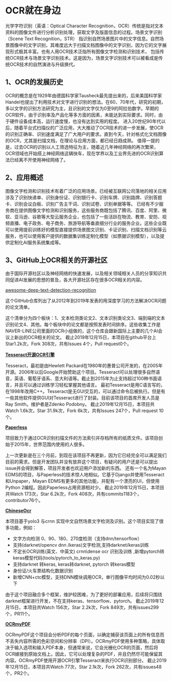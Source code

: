 OCR就在身边
==========

光学字符识别（英语：Optical Character Recognition，OCR）传统是指对文本资料的图像文件进行分析识别处理，获取文字及版面信息的过程。场景文字识别（Scene Text Recognition，STR） 指识别自然场景图片中的文字信息。自然场景图像中的文字识别，其难度远大于扫描文档图像中的文字识别，因为它的文字展现形式极其丰富。也有人用OCR技术泛指所有图像文字检测和识别技术， 包括传统OCR技术与场景文字识别技术。这是因为，场景文字识别技术可以被看成是传统OCR技术的自然演进与升级换代。

1、OCR的发展历史
---------------
OCR的概念是在1929年由德国科学家Tausheck最先提出来的，后来美国科学家Handel也提出了利用技术对文字进行识别的想法。在60、70年代，研究的初期，多以文字的识别方法研究为主，且识别的文字仅为0至9的阿拉伯数字。早期的OCR软件，由于识别率及产品化等多方面的因素，未能达到实际要求。同时，由于硬件设备成本高，运行速度慢，也没有达到实用的程度。
进入20世纪90年代以后，随着平台式扫描仪的广泛应用，大大推动了OCR技术的进一步发展，使OCR的识别正确率、识别速度满足了广大用户的要求。直到今天，针对格式化文档图像的OCR，尤其是扫描文档，在理论与应用方面，都已经日趋成熟。
值得一提的是，过去OCR的识别以人工筛选特征为主，随着近几年神经网络的再次繁荣，OCR领域也开始搭上神经网络这辆快车，现在学界以及工业界先进的OCR识别算法已经离不开使用神经网络了。

2、应用概述
---------------
图像文字检测和识别技术有着广泛的应用场景。已经被互联网公司落地的相关应用涉及了识别快递单、识别身份证、识别银行卡、识别车牌、识别路牌、识别答题卡、识别会议白板、识别广告主干词、识别试卷、识别单据等等。
已经有不少服务商在提供图像文字检测和识别服务，这些服务商既包括了腾讯、百度、阿里、微软、亚马逊、谷歌等大型云服务企业，也包括了一些活跃在物流、教育、安防、视频直播、电子政务、电子商务、旅游导航等垂直细分行业的服务企业。这些企业既可以使用提前训练好的模型直接提供场景图文识别、卡证识别、扫描文档识别等云服务，也可以使用客户提供的数据集训练定制化模型（如票据识别模型），以及提供定制化AI服务系统集成等。

3、GitHub上OCR相关的开源社区
---------------
由于国际开源社区以及神经网络的快速发展，以及相关领域相关人员的分享知识共同促进AI发展的思想的普及，各大开源社区存在很多OCR相关的内容。
  
[awesome-deep-text-detection-recognition](https://github.com/hwalsuklee/awesome-deep-text-detection-recognition)

这个GitHub仓库列出了从2012年到2019年发表的用深度学习的方法解决OCR问题的论文清单。

这个清单分为四个板块：1、文本检测类论文2、文本识别类论文3、端到端的文本识别论文4、其他。每个板块中的论文都是按照发表时间排序。这些收集工作是NAVER-LINE公司里面的OCR小组做的，这个仓库会跟新国际上主要的几个AI会议上新出的OCR相关的论文。
截止2019年12月15日，本项目在github平台上Star1.2k次，Fork 308次，共有Issues 4个，Pull request0个。

[**Tesseract开源OCR引擎**](https://github.com/tesseract-ocr/tesseract)

Tesseract，最初是由Hewlett Packard在1980年的惠普公司开发的，在2005年开源。2006年以后Google开始赞助这个项目。Tesseract可以处理很多自然语音，英语、葡萄牙语系、意大利语等。截止到2015年为止支持超过100种书面语言，并且可以通过训练学习轻松掌握其他语言。
最初Tesseract是用C语言写的，在1998年改用C++。Tesseract是无GUI交互的，可以通过命令后被执行。但是有一些其他软件提供GUI对Tesseract进行了封装。目前该项目的首席开发人员是Ray Smith。维护者是Zdenko Podobny。
截止2019年12月15日，本项目共Watch 1.6k次，Star 31.9k次，Fork 6k次，共有Issues 247个，Pull request 10个。

[**Paperless**](https://github.com/the-paperless-project/paperless)

项目致力于通过OCR识别扫描文件的方法索引并存档所有的纸质文件。该项目创始于2015年，世界范围内使用的人很多。
 
上一次更新是在三个月前，到现在该项目不再更新，因为它已经完全可以满足我们目前的需求。但是开发团队并没有放弃这个项目，有疑问的用户还是可以提出issue并会得到解答，项目开发者也欢迎用户添加新的东西。
	还有一个名为Mayan EDMS的项目，与Paperless的技术惊人地相似。它基于Django并使用Tesseract和Unpaper，Mayan EDMS有更多的其他功能，并配有一个漂亮的UI，但使用Python 2编程。因此Paperless占用资源相对少。
截止2019年12月15日，本项目共Watch 173次，Star 6.2k次，Fork 408次，共有commits1183个，contributor76个。

[**ChineseOcr**](https://github.com/chineseocr/chineseocr)

本项目基于yolo3 与crnn 实现中文自然场景文字检测及识别。这个项目实现了很多功能，例如：
*	文字方向检测 0、90、180、270度检测（支持dnn/tensorflow）
*	支持(darknet/opencv dnn /keras)文字检测,支持darknet/keras训练
*	不定长OCR训练(英文、中英文) crnn\dense ocr 识别及训练 ,新增pytorch转keras模型代码(tools/pytorch_to_keras.py)
*	支持darknet 转keras, keras转darknet, pytorch 转keras模型
*	身份证/火车票结构化数据识别
*	新增CNN+ctc模型，支持DNN模块调用OCR，单行图像平均时间为0.02秒以下

由于这个项目融合多个框架，维护较困难，为了更好的部署应用，后续将只围绕darknet框架进行开发，不在支持keras、tensorflow、pytorch。
截止2019年12月15日，本项目共Watch 156次，Star 2.2k次，Fork 849次，共有issues299个，PR11个。

[**OCRmyPDF**](https://github.com/jbarlow83/OCRmyPDF)
 
OCRmyPDF这个项目会分析PDF的每个页面，以确定捕获该页面上的所有信息而不丢失内容所需的色彩空间和分辨率（DPI）。OCRmyPDF使用多种策略，具体取决于输入选项和输入PDF本身，但通常来说，它会光栅化OCR的页面，然后将OCR嫁接到原始文档上。因此，它可以处理复杂的PDF，并且仍然尽可能保留其内容。OCRmyPDF使用开源OCR引擎Tesseract来执行OCR识别部分。
截止2019年12月15日，本项目共Watch 77次，Star 2.1k次，Fork 262次，共有issues48个，PR2个。


